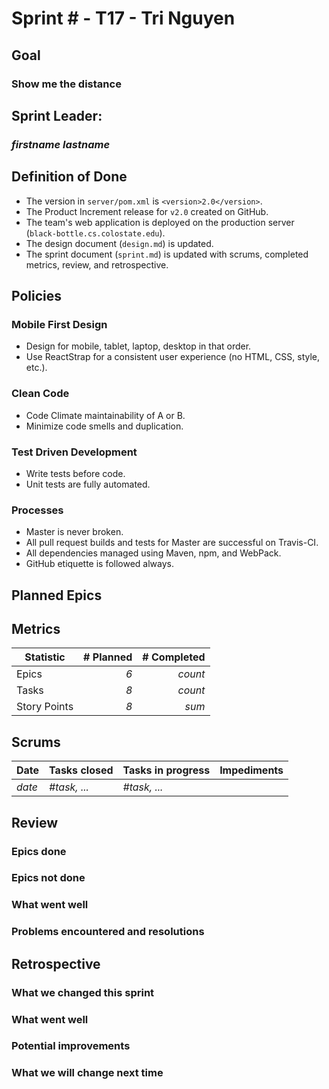 # Sprint # - T17 - Tri Nguyen

## Goal
### Show me the distance

## Sprint Leader: 
### *firstname lastname*

## Definition of Done

* The version in `server/pom.xml` is `<version>2.0</version>`.
* The Product Increment release for `v2.0` created on GitHub.
* The team's web application is deployed on the production server (`black-bottle.cs.colostate.edu`).
* The design document (`design.md`) is updated.
* The sprint document (`sprint.md`) is updated with scrums, completed metrics, review, and retrospective.

## Policies

### Mobile First Design
* Design for mobile, tablet, laptop, desktop in that order.
* Use ReactStrap for a consistent user experience (no HTML, CSS, style, etc.).

### Clean Code
* Code Climate maintainability of A or B.
* Minimize code smells and duplication.

### Test Driven Development
* Write tests before code.
* Unit tests are fully automated.

### Processes
* Master is never broken. 
* All pull request builds and tests for Master are successful on Travis-CI.
* All dependencies managed using Maven, npm, and WebPack.
* GitHub etiquette is followed always.


## Planned Epics


## Metrics

| Statistic | # Planned | # Completed |
| --- | ---: | ---: |
| Epics | *6* | *count* |
| Tasks |  *8*   | *count* | 
| Story Points |  *8*  | *sum* | 


## Scrums

| Date | Tasks closed  | Tasks in progress | Impediments |
| :--- | :--- | :--- | :--- |
| *date* | *#task, ...* | *#task, ...* |  | 


## Review

### Epics done  

### Epics not done 

### What went well

### Problems encountered and resolutions


## Retrospective

### What we changed this sprint

### What went well

### Potential improvements

### What we will change next time
